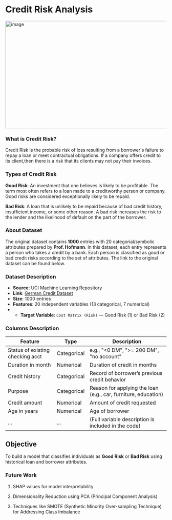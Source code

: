 # Credit Risk Analysis
<img width="730" height="335" alt="image" src="https://github.com/user-attachments/assets/72ef46c0-fb93-44c5-b63c-cc8ffc9ad759" />


### What is Credit Risk?
Credit Risk is the probable risk of loss resulting from a borrower's failure to repay a loan or meet contractual obligations. If a company offers credit to its client,then there is a risk that its clients may not pay their invoices.

### Types of Credit Risk
**Good Risk**: An investment that one believes is likely to be profitable. The term most often refers to a loan made to a creditworthy person or company. Good risks are considered exceptionally likely to be repaid.

**Bad Risk**: A loan that is unlikely to be repaid because of bad credit history, insufficient income, or some other reason. A bad risk increases the risk to the lender and the likelihood of default on the part of the borrower.

### About Dataset

The original dataset contains **1000** entries with 20 categorial/symbolic attributes prepared by **Prof. Hofmann**. In this dataset, each entry represents a person who takes a credit by a bank. Each person is classified as good or bad credit risks according to the set of attributes. The link to the original dataset can be found below.

### Dataset Description

- **Source**: UCI Machine Learning Repository  
- **Link**: [German Credit Dataset](https://archive.ics.uci.edu/dataset/144/statlog+german+credit+data)  
- **Size**: 1000 entries  
- **Features**: 20 independent variables (13 categorical, 7 numerical)
- - **Target Variable**: `Cost Matrix (Risk)` — Good Risk (1) or Bad Risk (2)  


### Columns Description


| Feature                          | Type       | Description                                                                 |
|----------------------------------|------------|-----------------------------------------------------------------------------|
| Status of existing checking acct| Categorical| e.g., "<0 DM", ">= 200 DM", "no account"                                   |
| Duration in month               | Numerical  | Duration of credit in months                                               |
| Credit history                  | Categorical| Record of borrower’s previous credit behavior                              |
| Purpose                         | Categorical| Reason for applying the loan (e.g., car, furniture, education)             |
| Credit amount                   | Numerical  | Amount of credit requested                                                 |
| Age in years                    | Numerical  | Age of borrower                                                            |
| ...                             | ...        | (Full variable description is included in the code)                        |




## Objective

To build a model that classifies individuals as **Good Risk** or **Bad Risk** using historical loan and borrower attributes.


### Future Work


1. SHAP values for model interpretability

3. Dimensionality Reduction using PCA (Principal Component Analysis)

4. Techniques like SMOTE (Synthetic Minority Over-sampling Technique) for Addressing Class Imbalance 

